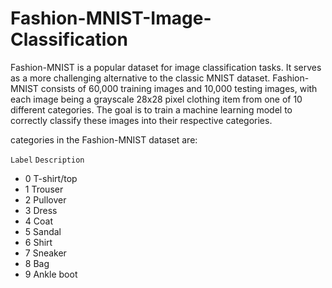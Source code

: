 # Fashion-MNIST-Image-Classification

Fashion-MNIST is a popular dataset for image classification tasks. It serves as a more challenging alternative to the classic MNIST dataset. Fashion-MNIST consists of 60,000 training images and 10,000 testing images, with each image being a grayscale 28x28 pixel clothing item from one of 10 different categories. The goal is to train a machine learning model to correctly classify these images into their respective categories.

categories in the Fashion-MNIST dataset are:

`Label`	`Description`
* 0	T-shirt/top
* 1	Trouser
* 2	Pullover
* 3	Dress
* 4	Coat
* 5	Sandal
* 6	Shirt
* 7	Sneaker
* 8	Bag
* 9	Ankle boot
